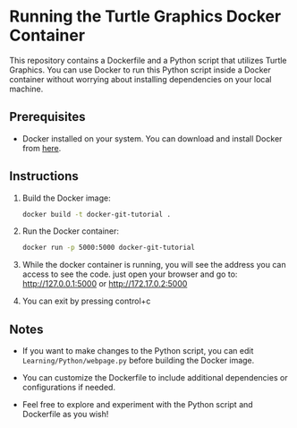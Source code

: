 # Running the Turtle Graphics Docker Container

This repository contains a Dockerfile and a Python script that utilizes Turtle Graphics. You can use Docker to run this Python script inside a Docker container without worrying about installing dependencies on your local machine.

## Prerequisites

- Docker installed on your system. You can download and install Docker from [here](https://www.docker.com/get-started).

## Instructions

1. Build the Docker image:

    ```bash
    docker build -t docker-git-tutorial .
    ```

2. Run the Docker container:

    ```bash
    docker run -p 5000:5000 docker-git-tutorial
    ```

3. While the docker container is running, you will see the address you can access to see the code. just open your browser and go to: http://127.0.0.1:5000 or http://172.17.0.2:5000

4. You can exit by pressing control+c

## Notes

- If you want to make changes to the Python script, you can edit `Learning/Python/webpage.py` before building the Docker image.

- You can customize the Dockerfile to include additional dependencies or configurations if needed.

- Feel free to explore and experiment with the Python script and Dockerfile as you wish!

